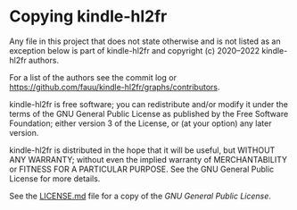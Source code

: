 # Copying kindle-hl2fr

Any file in this project that does not state otherwise and is not listed as an
exception below is part of kindle-hl2fr and copyright (c) 2020–2022 kindle-hl2fr authors.

For a list of the authors see the commit log or
https://github.com/fauu/kindle-hl2fr/graphs/contributors.

kindle-hl2fr is free software; you can redistribute and/or modify it under the terms
of the GNU General Public License as published by the Free Software Foundation;
either version 3 of the License, or (at your option) any later version.

kindle-hl2fr is distributed in the hope that it will be useful, but WITHOUT ANY
WARRANTY; without even the implied warranty of MERCHANTABILITY or FITNESS FOR
A PARTICULAR PURPOSE. See the GNU General Public License for more details.

See the [LICENSE.md](LICENSE.md) file for a copy of the *GNU General Public License*.
